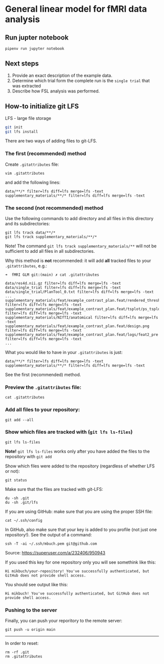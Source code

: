 # General linear model for fMRI data analysis

## Run jupter notebook

```
pipenv run jupyter notebook
```

## Next steps

 1. Provide an exact description of the example data.
 2. Determine which trial form the complete run is the `single trial` that was extracted
 3. Describe how FSL analysis was performed.
 
## How-to initialize git LFS

LFS - large file storage

```bash
git init
git lfs install
```

There are two ways of adding files to git-LFS.

### The first (recommended) method

Create `.gitattributes` file:

```
vim .gitattributes
```

and add the following lines:

```
data/**/* filter=lfs diff=lfs merge=lfs -text
supplementary_materials/**/* filter=lfs diff=lfs merge=lfs -text
```

### The second (not recommended) method

Use the following commands to add directory and all files in this directory and its subdirectories:

```
git lfs track data/**/*
git lfs track supplementary_materials/**/*
```

Note! The command `git lfs track supplementary_materials/**` will not be sufficient to add all files in all subdirectories.

Why this method is **not** recommended: it will add **all** tracked files to your `.gitattributes`, e.g.:

```
➜  fMRI GLM git:(main) ✗ cat .gitattributes

data/res4d.nii.gz filter=lfs diff=lfs merge=lfs -text
data/single_trial filter=lfs diff=lfs merge=lfs -text
data/single_trial/PlanTool_0.txt filter=lfs diff=lfs merge=lfs -text
...
supplementary_materials/feat/example_contrast_plan.feat/rendered_thresh_zstat1.png filter=lfs diff=lfs merge=lfs -text
supplementary_materials/feat/example_contrast_plan.feat/tsplot/ps_tsplot_zstat1_ev1.png filter=lfs diff=lfs merge=lfs -text
supplementary_materials/NIfTI/anatomical filter=lfs diff=lfs merge=lfs -text
supplementary_materials/feat/example_contrast_plan.feat/design.png filter=lfs diff=lfs merge=lfs -text
supplementary_materials/feat/example_contrast_plan.feat/logs/feat2_pre filter=lfs diff=lfs merge=lfs -text
...
```

What you would like to have in your `.gitattributes` is just:

```
data/**/* filter=lfs diff=lfs merge=lfs -text
supplementary_materials/**/* filter=lfs diff=lfs merge=lfs -text
```

See the first (recommended) method.

### Preview the `.gitattributes` file:

```
cat .gitattributes
```

### Add all files to your repository:
```
git add --all
```

### Show which files are tracked with (`git lfs ls-files`)

```
git lfs ls-files
```

**Note!** `git lfs ls-files` works only after you have added the files to the repository with `git add`

Show which files were added to the repository (regardless of whether LFS or not):

```
git status
```

Make sure that the files are tracked with git-LFS:

```
du -sh .git
du -sh .git/lfs
```

If you are using GitHub: make sure that you are using the proper SSH file:
```
cat ~/.ssh/config
```

In GitHub, also make sure that your key is added to you profile (not just one repository!). See the output of a command:

```
ssh -T -ai ~/.ssh/mbuch.pem git@github.com
```

Source: https://superuser.com/a/232406/950943

If you used this key for one repository only you will see somethink like this:

```
Hi mikbuch/your-repository! You've successfully authenticated, but GitHub does not provide shell access.
```

You should see output like this:

```
Hi mikbuch! You've successfully authenticated, but GitHub does not provide shell access.
```

### Pushing to the server

Finally, you can push your reporitory to the remote server:

```
git push -u origin main
```

---

In order to reset:
```
rm -rf .git
rm .gitattributes
```